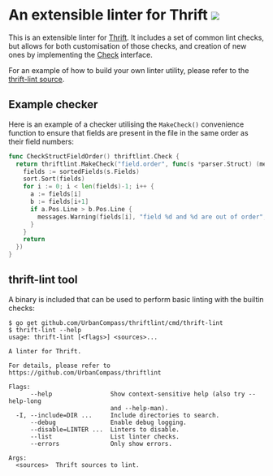 # An extensible linter for Thrift [![](https://godoc.org/github.com/UrbanCompass/thriftlint?status.svg)](http://godoc.org/github.com/UrbanCompass/thriftlint)

This is an extensible linter for [Thrift](https://thrift.apache.org/). It
includes a set of common lint checks, but allows for both customisation of those
checks, and creation of new ones by implementing the
[Check](https://godoc.org/github.com/UrbanCompass/thriftlint#Check) interface.

For an example of how to build your own linter utility, please refer to the
[thrift-lint source](https://github.com/UrbanCompass/thriftlint/tree/master/cmd/thrift-lint).

## Example checker

Here is an example of a checker utilising the `MakeCheck()` convenience
function to ensure that fields are present in the file in the same order as
their field numbers:

```go
func CheckStructFieldOrder() thriftlint.Check {
  return thriftlint.MakeCheck("field.order", func(s *parser.Struct) (messages thriftlint.Messages) {
    fields := sortedFields(s.Fields)
    sort.Sort(fields)
    for i := 0; i < len(fields)-1; i++ {
      a := fields[i]
      b := fields[i+1]
      if a.Pos.Line > b.Pos.Line {
        messages.Warning(fields[i], "field %d and %d are out of order", a.ID, b.ID)
      }
    }
    return
  })
}
```

## thrift-lint tool

A binary is included that can be used to perform basic linting with the builtin checks:

```
$ go get github.com/UrbanCompass/thriftlint/cmd/thrift-lint
$ thrift-lint --help
usage: thrift-lint [<flags>] <sources>...

A linter for Thrift.

For details, please refer to https://github.com/UrbanCompass/thriftlint

Flags:
      --help                Show context-sensitive help (also try --help-long
                            and --help-man).
  -I, --include=DIR ...     Include directories to search.
      --debug               Enable debug logging.
      --disable=LINTER ...  Linters to disable.
      --list                List linter checks.
      --errors              Only show errors.

Args:
  <sources>  Thrift sources to lint.
```
